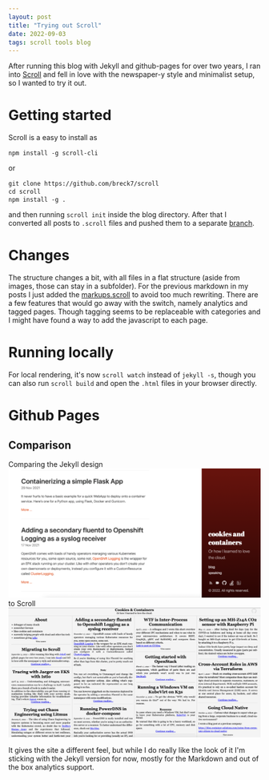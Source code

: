 ```yaml
---
layout: post
title: "Trying out Scroll"
date: 2022-09-03
tags: scroll tools blog 
---
```


After running this blog with Jekyll and github-pages for over two years, I ran into [Scroll](https://scroll.pub/) and fell in love with the newspaper-y style and minimalist setup, so I wanted to try it out.

# Getting started
Scroll is a easy to install as
```
npm install -g scroll-cli
```
or
```
git clone https://github.com/breck7/scroll
cd scroll
npm install -g .
```
 and then running `scroll init` inside the blog directory. After that I converted all posts to `.scroll` files and pushed them to a separate [branch](https://github.com/charlottemach/charlottemach.github.io/tree/scroll).

# Changes

The structure changes a bit, with all files in a flat structure (aside from images, those can stay in a subfolder).
For the previous markdown in my posts I just added the [markups.scroll](https://github.com/breck7/scroll/blob/main/public/blog/markups.scroll) to avoid too much rewriting.
There are a few features that would go away with the switch, namely analytics and tagged pages. Though tagging seems to be replaceable with categories and I might have found a way to add the javascript to each page.

# Running locally
For local rendering, it's now `scroll watch` instead of `jekyll -s`, though you can also run `scroll build` and open the `.html` files in your browser directly.

# Github Pages

## Comparison

Comparing the Jekyll design 
![Jekyll Design](/assets/images/screenshot_old.png "Website designed in Jekyll")
to Scroll
![Jekyll Design](/assets/images/screenshot_new.png "Website designed in Scroll")

It gives the site a different feel, but while I do really like the look of it I'm sticking with the Jekyll version for now, mostly for the Markdown and out of the box analytics support.
